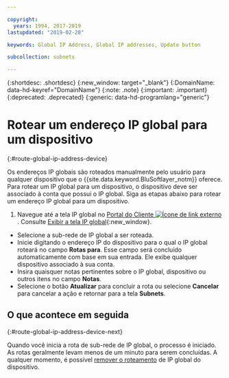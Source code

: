 ```yaml
---

copyright:
  years: 1994, 2017-2019
lastupdated: "2019-02-28"

keywords: Global IP Address, Global IP addresses, Update button

subcollection: subnets

---
```


{:shortdesc: .shortdesc}
{:new_window: target="_blank"}
{:DomainName: data-hd-keyref="DomainName"}
{:note: .note}
{:important: .important}
{:deprecated: .deprecated}
{:generic: data-hd-programlang="generic"}

# Rotear um endereço IP global para um dispositivo
{:#route-global-ip-address-device}

Os endereços IP globais são roteados manualmente pelo usuário para qualquer dispositivo que o {{site.data.keyword.BluSoftlayer_notm}} oferece. Para rotear um IP global para um dispositivo, o dispositivo deve ser associado à conta que possui o IP global. Siga as etapas abaixo para rotear um endereço IP global para um dispositivo.

1. Navegue até a tela IP global no [Portal do Cliente ![Ícone de link externo](../../icons/launch-glyph.svg "Ícone de link externo")](https://{DomainName}/). Consulte [Exibir
a tela IP global](/docs/infrastructure/subnets?topic=subnets-display-global-ip-screen){:new_window}.
* Selecione a sub-rede de IP global a ser roteada.
* Inicie digitando o endereço IP do dispositivo para o qual o IP global roteará no campo **Rotas para**. Esse campo será concluído automaticamente com base em sua entrada. Ele exibe qualquer dispositivo associado à sua conta.
* Insira quaisquer notas pertinentes sobre o IP global, dispositivo ou outros itens no campo **Notas**.
* Selecione o botão **Atualizar** para concluir a rota ou selecione **Cancelar** para cancelar a ação e retornar para a tela **Subnets**.

## O que acontece em seguida
{:#route-global-ip-address-device-next}

Quando você inicia a rota de sub-rede de IP global, o processo é iniciado. As rotas geralmente levam menos de um minuto para serem concluídas. A qualquer momento, é possível [remover o roteamento](/docs/infrastructure/subnets?topic=subnets-unroute-global-ip-address) de IP global do dispositivo.
